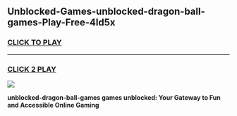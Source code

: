 
## Unblocked-Games-unblocked-dragon-ball-games-Play-Free-4ld5x
<h3>
<a href="https://premium76.site?title=unblocked-dragon-ball-games&ref=15A">CLICK TO PLAY</a></h3>
<hr>

<h3>
<a href="https://premium76.site?title=unblocked-dragon-ball-games&ref=15A">CLICK 2 PLAY</a>
  
</h3>

<a href="https://premium76.site?title=unblocked-dragon-ball-games&ref=15A"><img src="https://clearcache.store/games.png"></a>


**unblocked-dragon-ball-games games unblocked: Your Gateway to Fun and Accessible Online Gaming**
